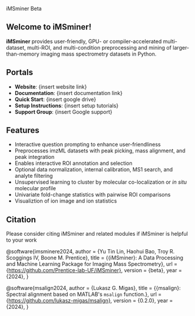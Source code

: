 iMSminer Beta

## **Welcome to iMSminer!**
**iMSminer** provides user-friendly, GPU- or compiler-accelerated multi-dataset, multi-ROI, and multi-condition preprocessing and mining of larger-than-memory imaging mass spectrometry datasets in Python.

## **Portals**
- **Website**: {insert website link}
- **Documentation**: {insert documentation link}
- **Quick Start**: {insert google drive}
- **Setup Instructions**: {insert setup tutorials}
- **Support Group**: {insert Google support}

## **Features**
- Interactive question prompting to enhance user-friendliness
- Preprocesses imzML datasets with peak picking, mass alignment, and peak integration
- Enables interactive ROI annotation and selection
- Optional data normalization, internal calibration, MS1 search, and analyte filtering
- Unsupervised learning to cluster by molecular co-localization or *in situ* molecular profile
- Univariate fold-change statistics with pairwise ROI comparisons
- Visualiztion of ion image and ion statistics 

## **Citation**
Please consider citing iMSminer and related modules if iMSminer is helpful to your work

@software{imsminere2024,
  author = {Yu Tin Lin, Haohui Bao, Troy R. Scoggings IV, Boone M. Prentice},
  title = {{iMSminer}: A Data Processing and Machine Learning Package for Imaging Mass Spectrometry},
  url = {https://github.com/Prentice-lab-UF/iMSminer},
  version = {beta},
  year = {2024},
}

@software{msalign2024,
  author = {Lukasz G. Migas},
  title = {{msalign}: Spectral alignment based on MATLAB's `msalign` function.},
  url = {https://github.com/lukasz-migas/msalign},
  version = {0.2.0},
  year = {2024},
}
